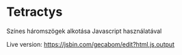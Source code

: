 # Tetractys

Színes háromszögek alkotása Javascript használatával

Live version: https://jsbin.com/gecabom/edit?html,js,output
